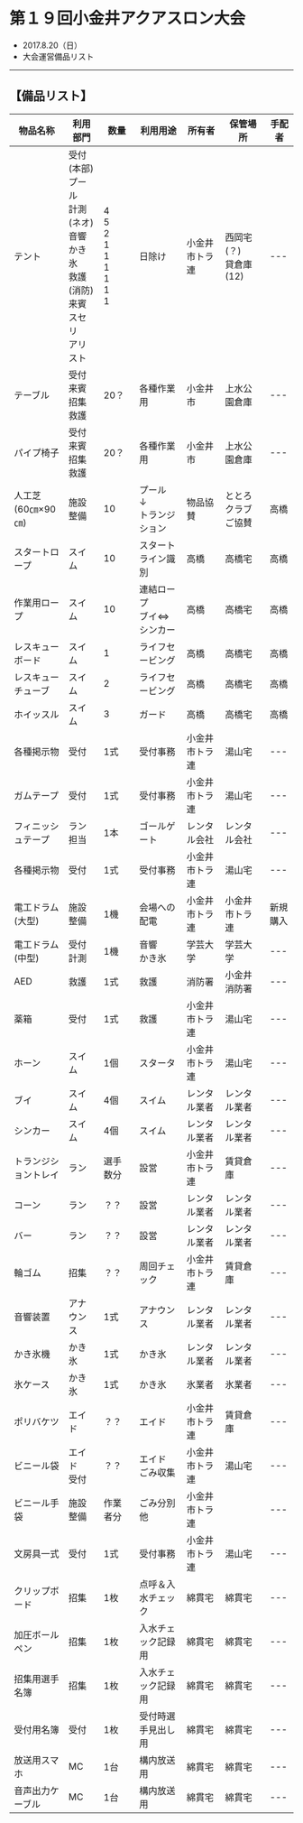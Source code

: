 # 第１９回小金井アクアスロン大会  
 * 2017.8.20（日）
 * 大会運営備品リスト

---
## 【備品リスト】

|物品名称|利用部門|数量|利用用途|所有者|保管場所|手配者|
|---|---|---|---|---|---|---|
|テント|受付(本部)<br>プール<br>計測(ネオ)<br>音響<br>かき氷<br>救護(消防)<br>来賓<br>スセリ<br>アリスト|4<br>5<br>2<br>1<br>1<br>1<br>1<br>1<br>1|日除け|小金井市トラ連|西岡宅(？)<br>貸倉庫(12)|---|
|テーブル|受付<br>来賓<br>招集<br>救護|20？|各種作業用|小金井市|上水公園倉庫|---|
|パイプ椅子|受付<br>来賓<br>招集<br>救護|20？|各種作業用|小金井市|上水公園倉庫|---|
|人工芝<br>(60㎝×90㎝)|施設整備|10|プール<br>↓<br>トランジション|物品協賛|ととろクラブ<br>ご協賛|高橋|
|スタートロープ|スイム|10|スタートライン識別|高橋|高橋宅|高橋|
|作業用ロープ|スイム|10|連結ロープ<br>ブイ⇔シンカー|高橋|高橋宅|高橋|
|レスキューボード|スイム|1|ライフセービング|高橋|高橋宅|高橋|
|レスキューチューブ|スイム|2|ライフセービング|高橋|高橋宅|高橋|
|ホイッスル|スイム|3|ガード|高橋|高橋宅|高橋|
|各種掲示物|受付|1式|受付事務|小金井市トラ連|湯山宅|---|
|ガムテープ|受付|1式|受付事務|小金井市トラ連|湯山宅|---|
|フィニッシュテープ|ラン担当|1本|ゴールゲート|レンタル会社|レンタル会社|---|
|各種掲示物|受付|1式|受付事務|小金井市トラ連|湯山宅|---|
|電工ドラム(大型)|施設整備|1機|会場への配電|小金井市トラ連|小金井市トラ連|新規購入|
|電工ドラム(中型)|受付<br>計測|1機|音響<br>かき氷|学芸大学|学芸大学|---|
|AED|救護|1式|救護|消防署|小金井消防署|---|
|薬箱|受付|1式|救護|小金井市トラ連|湯山宅|---|
|ホーン|スイム|1個|スタータ|小金井市トラ連|湯山宅|---|
|ブイ|スイム|4個|スイム|レンタル業者|レンタル業者|---|
|シンカー|スイム|4個|スイム|レンタル業者|レンタル業者|---|
|トランジショントレイ|ラン|選手数分|設営|小金井市トラ連|賃貸倉庫|---|
|コーン|ラン|？？|設営|レンタル業者|レンタル業者|---|
|バー|ラン|？？|設営|レンタル業者|レンタル業者|---|
|輪ゴム|招集|？？|周回チェック|小金井市トラ連|賃貸倉庫|---|
|音響装置|アナウンス|1式|アナウンス|レンタル業者|レンタル業者|---|
|かき氷機|かき氷|1式|かき氷|レンタル業者|レンタル業者|---|
|氷ケース|かき氷|1式|かき氷|氷業者|氷業者|---|
|ポリバケツ|エイド|？？|エイド|小金井市トラ連|賃貸倉庫|---|
|ビニール袋|エイド<br>受付|？？|エイド<br>ごみ収集|小金井市トラ連|湯山宅|---|
|ビニール手袋|施設整備|作業者分|ごみ分別他|小金井市トラ連||---|
|文房具一式|受付|1式|受付事務|小金井市トラ連|湯山宅|---|
|クリップボード|招集|1枚|点呼＆入水チェック|綿貫宅|綿貫宅|---|
|加圧ボールペン|招集|1枚|入水チェック記録用|綿貫宅|綿貫宅|---|
|招集用選手名簿|招集|1枚|入水チェック記録用|綿貫宅|綿貫宅|---|
|受付用名簿|受付|1枚|受付時選手見出し用|綿貫宅|綿貫宅|---|
|放送用スマホ|MC|1台|構内放送用|綿貫宅|綿貫宅|---|
|音声出力ケーブル|MC|1台|構内放送用|綿貫宅|綿貫宅|---|
